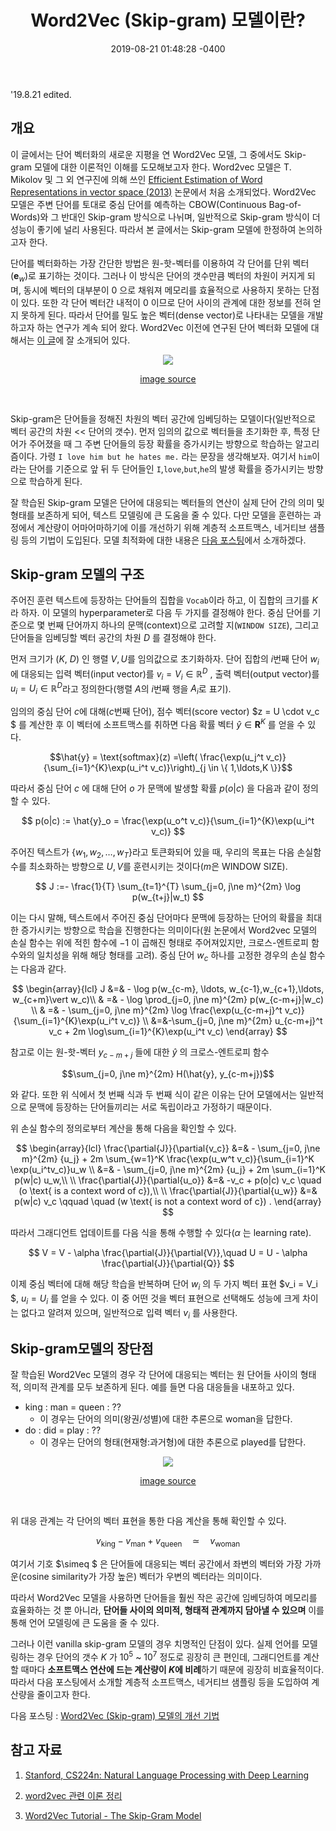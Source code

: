 ﻿---
title: "Word2Vec (Skip-gram) 모델이란?"
date: 2019-08-21 01:48:28 -0400
categories: [NLP]
tags:
  - word2vec
  - skip-gram

use_math: true
toc: true
---
'19.8.21 edited.

## 개요

이 글에서는 단어 벡터화의 새로운 지평을 연 Word2Vec 모델, 그 중에서도 Skip-gram 모델에 대한 이론적인 이해를 도모해보고자 한다. Word2vec 모델은 T. Mikolov 및 그 외 연구진에 의해 쓰인 [Efficient Estimation of Word Representations in vector space (2013)](https://arxiv.org/pdf/1301.3781) 논문에서 처음 소개되었다. Word2Vec 모델은 주변 단어를 토대로 중심 단어를 예측하는 CBOW(Continuous Bag-of-Words)와 그 반대인 Skip-gram 방식으로 나뉘며, 일반적으로 Skip-gram 방식이 더 성능이 좋기에 널리 사용된다. 따라서 본 글에서는 Skip-gram 모델에 한정하여 논의하고자 한다.

단어를 벡터화하는 가장 간단한 방법은 원-핫-벡터를 이용하여 각 단어를 단위 벡터($\mathbf{e}_w$)로 표기하는 것이다. 그러나 이 방식은 단어의 갯수만큼 벡터의 차원이 커지게 되며, 동시에 벡터의 대부분이 $0$ 으로 채워져 메모리를 효율적으로 사용하지 못하는 단점이 있다. 또한 각 단어 벡터간 내적이 $0$ 이므로 단어 사이의 관계에 대한 정보를 전혀 얻지 못하게 된다. 따라서 단어를 밀도 높은 벡터(dense vector)로 나타내는 모델을 개발하고자 하는 연구가 계속 되어 왔다. Word2Vec 이전에 연구된 단어 벡터화 모델에 대해서는 [이 글](https://shuuki4.wordpress.com/2016/01/27/word2vec-%EA%B4%80%EB%A0%A8-%EC%9D%B4%EB%A1%A0-%EC%A0%95%EB%A6%AC/)에 잘 소개되어 있다.

<center> 
<img src = 'https://miro.medium.com/max/1838/1*YvOdGp73pOHmYGHKqkx5wQ.png'>
<br>

[image source](https://miro.medium.com/max/1838/1*YvOdGp73pOHmYGHKqkx5wQ.png)

</center>
<br>

Skip-gram은 단어들을 정해진 차원의 벡터 공간에 임베딩하는 모델이다(일반적으로 벡터 공간의 차원 << 단어의 갯수). 먼저 임의의 값으로 벡터들을 초기화한 후, 특정 단어가 주어졌을 때 그 주변 단어들의 등장 확률을 증가시키는 방향으로 학습하는 알고리즘이다. 가령 `I love him but he hates me.` 라는 문장을 생각해보자. 여기서 `him`이라는 단어를 기준으로 앞 뒤 두 단어들인 `I`,`love`,`but`,`he`의 발생 확률을 증가시키는 방향으로 학습하게 된다. 

잘 학습된 Skip-gram 모델은 단어에 대응되는 벡터들의 연산이 실제 단어 간의 의미 및 형태를 보존하게 되어, 텍스트 모델링에 큰 도움을 줄 수 있다. 다만 모델을 훈련하는 과정에서 계산량이 어마어마하기에 이를 개선하기 위해 계층적 소프트맥스, 네거티브 샘플링 등의 기법이 도입된다. 모델 최적화에 대한 내용은 [다음 포스팅](https://lih0905.github.io/nlp/Word2vec_2/)에서 소개하겠다.


## Skip-gram 모델의 구조
주어진 훈련 텍스트에 등장하는 단어들의 집합을 `Vocab`이라 하고, 이 집합의 크기를 $K$ 라 하자. 이 모델의 hyperparameter로 다음 두 가지를 결정해야 한다. 중심 단어를 기준으로 몇 번째 단어까지 하나의 문맥(context)으로 고려할 지(`WINDOW SIZE`), 그리고 단어들을 임베딩할 벡터 공간의 차원 $D$ 를 결정해야 한다. 

먼저 크기가 ($K$, $D$) 인 행렬 $V, U$를 임의값으로 초기화하자. 단어 집합의 $i$번째 단어 $w_i$에 대응되는 입력 벡터(input vector)를 $v_{i} = V_{i} \in \mathbb{R}^D$ , 출력 벡터(output vector)를 $u_{i} = U_i \in \mathbb{R}^D$라고 정의한다(행렬 $A$의 $i$번째 행을 $A_i$로 표기). 

임의의 중심 단어 $c$에 대해($c$번째 단어), 점수 벡터(score vector) $z = U \cdot v_c $ 를 계산한 후 이 벡터에 소프트맥스를 취하면 다음 확률 벡터 $\hat{y}\in \mathbf{R}^K$ 를 얻을 수 있다.

 $$\hat{y} = \text{softmax}(z) =\left( \frac{\exp(u_j^t v_c)}{\sum_{i=1}^{K}\exp(u_i^t v_c)}\right)_{j \in \{ 1,\ldots,K \}}$$

따라서 중심 단어 $c$ 에 대해 단어 $o$ 가 문맥에 발생할 확률 $p(o\vert c)$ 을 다음과 같이 정의할 수 있다.

$$
p(o|c) := \hat{y}_o = \frac{\exp(u_o^t v_c)}{\sum_{i=1}^{K}\exp(u_i^t v_c)}
$$

주어진 텍스트가 $\{ w_1, w_2, \ldots, w_T\}$라고 토큰화되어 있을 때, 우리의 목표는 다음 손실함수를 최소화하는 방향으로 $U, V$를 훈련시키는 것이다($m$은 WINDOW SIZE).

$$
J :=- \frac{1}{T} \sum_{t=1}^{T} \sum_{j=0, j\ne m}^{2m} \log p(w_{t+j}|w_t)
$$

이는 다시 말해, 텍스트에서 주어진 중심 단어마다 문맥에 등장하는 단어의 확률을 최대한 증가시키는 방향으로 학습을 진행한다는 의미이다(원 논문에서 Word2vec 모델의 손실 함수는 위에 적힌 함수에 $-1$ 이 곱해진 형태로 주어져있지만, 크로스-엔트로피 함수와의 일치성을 위해 해당 형태를 고려). 중심 단어 $w_c$ 하나를 고정한 경우의 손실 함수는 다음과 같다. 

$$
\begin{array}{lcl}
 J &=& - \log p(w_{c-m}, \ldots, w_{c-1},w_{c+1},\ldots, w_{c+m}\vert w_c)\\
 & =& - \log \prod_{j=0, j\ne m}^{2m} p(w_{c-m+j}|w_c) \\
 & =& - \sum_{j=0, j\ne m}^{2m} \log \frac{\exp(u_{c-m+j}^t v_c)}{\sum_{i=1}^{K}\exp(u_i^t v_c)} \\
 &=&-\sum_{j=0, j\ne m}^{2m} u_{c-m+j}^t v_c + 2m \log\sum_{i=1}^{K}\exp(u_i^t v_c) 
 \end{array}
$$

참고로 이는 원-핫-벡터 $y_{c-m+j}$ 들에 대한 $\hat{y}$ 의 크로스-엔트로피 함수

$$\sum_{j=0, j\ne m}^{2m} H(\hat{y}, y_{c-m+j})$$

와 같다. 또한 위 식에서 첫 번째 식과 두 번째 식이 같은 이유는 단어 모델에서는 일반적으로 문맥에 등장하는 단어들끼리는 서로 독립이라고 가정하기 때문이다.

위 손실 함수의 정의로부터 계산을 통해 다음을 확인할 수 있다.

$$
\begin{array}{lcl}
\frac{\partial{J}}{\partial{v_c}} &=& - \sum_{j=0, j\ne m}^{2m} {u_j} + 2m \sum_{w=1}^K \frac{\exp(u_w^t v_c)}{\sum_{i=1}^K \exp(u_i^tv_c)}u_w \\
&=&  - \sum_{j=0, j\ne m}^{2m} {u_j} + 2m \sum_{i=1}^K p(w|c) u_w,\\
\\
\frac{\partial{J}}{\partial{u_o}} &=& -v_c + p(o|c) v_c \quad (o \text{ is a context word of c}),\\
\\
\frac{\partial{J}}{\partial{u_w}} &=& p(w|c) v_c \qquad \quad (w \text{ is not a context word of c}) .
\end{array}
$$ 

따라서 그래디언트 업데이트를 다음 식을 통해 수행할 수 있다($\alpha$ 는 learning rate).

$$ V = V - \alpha \frac{\partial{J}}{\partial{V}},\quad U = U - \alpha \frac{\partial{J}}{\partial{Q}} $$

이제 중심 벡터에 대해 해당 학습을 반복하며 단어 $w_i$ 의 두 가지 벡터 표현 $v_i = V_i $, $u_i = U_i$ 를 얻을 수 있다. 이 중 어떤 것을 벡터 표현으로 선택해도 성능에 크게 차이는 없다고 알려져 있으며, 일반적으로 입력 벡터 $v_i$ 를 사용한다.


## Skip-gram모델의 장단점
잘 학습된 Word2Vec 모델의 경우 각 단어에 대응되는 벡터는 원 단어들 사이의 형태적, 의미적 관계를 모두 보존하게 된다. 예를 들면 다음 대응들을 내포하고 있다.

* king : man = queen : ?? 
	* 이 경우는 단어의 의미(왕권/성별)에 대한 추론으로 woman을 답한다.
* do : did = play : ?? 
	* 이 경우는 단어의 형태(현재형:과거형)에 대한 추론으로 played를 답한다. 

<center>
<img src = 'https://cdn.shortpixel.ai/client/to_webp,q_lossy,ret_img,w_600/https://www.depends-on-the-definition.com/wp-content/uploads/2018/03/word2vec-king-queen-vectors.png'>
<br>

[image source](https://cdn.shortpixel.ai/client/to_webp,q_lossy,ret_img,w_600/https://www.depends-on-the-definition.com/wp-content/uploads/2018/03/word2vec-king-queen-vectors.png)

</center>
<br>

위 대응 관계는 각 단어의 벡터 표현을 통한 다음 계산을 통해 확인할 수 있다. 

$$
v_{\text{king}} - v_{\text{man}} + v_{\text{queen}} \quad \simeq \quad v_{\text{woman}}
$$

여기서 기호 $\simeq $ 은 단어들에 대응되는 벡터 공간에서 좌변의 벡터와 가장 가까운(cosine similarity가 가장 높은) 벡터가 우변의 벡터라는 의미이다.

따라서 Word2Vec 모델을 사용하면 단어들을 훨씬 작은 공간에 임베딩하여 메모리를 효율화하는 것 뿐 아니라, <b>단어들 사이의 의미적, 형태적 관계까지 담아낼 수 있으며</b> 이를 통해 언어 모델링에 큰 도움을 줄 수 있다.

그러나 이런 vanilla skip-gram 모델의 경우 치명적인 단점이 있다. 실제 언어를 모델링하는 경우 단어의 갯수 $K$ 가  $10^5$ ~ $10^7$ 정도로 굉장히 큰 편인데, 그래디언트를 계산할 때마다 <b>소프트맥스 연산에 드는 계산량이 $K$에 비례</b>하기 때문에 굉장히 비효율적이다. 따라서 다음 포스팅에서 소개할 계층적 소프트맥스, 네거티브 샘플링 등을 도입하여 계산량을 줄이고자 한다.

다음 포스팅 : [Word2Vec (Skip-gram) 모델의 개선 기법](https://lih0905.github.io/nlp/Word2vec_2/)


## 참고 자료

1. [Stanford, CS224n: Natural Language Processing with Deep Learning](https://web.stanford.edu/class/cs224n/)

1. [word2vec 관련 이론 정리](https://shuuki4.wordpress.com/2016/01/27/word2vec-%EA%B4%80%EB%A0%A8-%EC%9D%B4%EB%A1%A0-%EC%A0%95%EB%A6%AC/)

1. [Word2Vec Tutorial - The Skip-Gram Model](http://mccormickml.com/2016/04/19/word2vec-tutorial-the-skip-gram-model/)